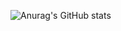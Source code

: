 


![Anurag's GitHub stats](https://github-readme-stats.vercel.app/api?username=lengyue-ck&show_icons=true&theme=merko)
